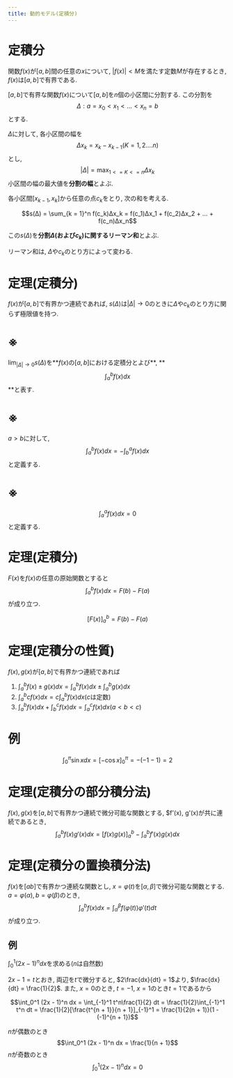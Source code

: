 ```yaml
---
title: 動的モデル(定積分)
---
```


# 定積分

関数$f(x)$が$[a, b]$間の任意の$x$について,
$|f(x)| < M$を満たす定数$M$が存在するとき,
$f(x)$は$[a, b]$で有界である.

$[a, b]$で有界な関数$f(x)$について$[a, b]$を$n$個の小区間に分割する.
この分割を$$Δ: a = x_0 < x_1 < … < x_n = b$$とする.

$Δ$に対して,
各小区間の幅を$$Δx_k = x_k - x_{k - 1} (K = 1, 2. … n)$$とし,
$$|Δ| = \max_{1 <= K <= n} Δx_k$$小区間の幅の最大値を**分割の幅**とよぶ.

各小区間$[x_{k-1}, x_k]$から任意の点$c_k$をとり,
次の和を考える.

$$s(Δ) = \sum_{k = 1}^n f(c_k)Δx_k = f(c_1)Δx_1 + f(c_2)Δx_2 + … + f(c_n)Δx_n$$

この$s(Δ)$を**分割$Δ$(および$c_k)$に関するリーマン和**とよぶ.

リーマン和は,
$Δ$や$c_k$のとり方によって変わる.

# 定理(定積分)

$f(x)$が$[a, b]$で有界かつ連続であれば,
$s(Δ)$は$|Δ| → 0$のときに$Δ$や$c_k$のとり方に関らず極限値を持つ.

# ※

$\lim_{|Δ| → 0} s(Δ)$を**$f(x)$の$[a, b]$における定積分とよび**,
**$$\int_a^b f(x) dx$$**と表す.

# ※

$a > b$に対して,
$$\int_a^b f(x) dx = -\int_b^a f(x) dx$$と定義する.

# ※

$$\int_a^a f(x) dx = 0$$と定義する.

# 定理(定積分)

$F(x)$を$f(x)$の任意の原始関数とすると
$$\int_a^b f(x) dx = F(b) - F(a)$$
が成り立つ.

$$[F(x)]_a^b = F(b) - F(a)$$

# 定理(定積分の性質)

$f(x), g(x)$が$[a, b]$で有界かつ連続であれば

1. $\int_a^b f(x) ± g(x) dx = \int_a^b f(x) dx ± \int_a^b g(x) dx$
2. $\int_a^b cf(x) dx = c\int_a^b f(x) dx$($c$は定数)
3. $\int_a^b f(x) dx + \int_b^c f(x) dx = \int_a^c f(x) dx (a < b < c)$

# 例

$$\int_0^π \sin x dx = [-\cos x]_0^π = -(-1-1) = 2$$

# 定理(定積分の部分積分法)

$f(x), g(x)$を$[a, b]$で有界かつ連続で微分可能な関数とする,
$f'(x), g'(x)が共に連続であるとき,
$$\int_a^b f(x)g'(x) dx = [f(x)g(x)]_a^b - \int_a^b f'(x)g(x) dx$$

# 定理(定積分の置換積分法)

$f(x)$を$[a b]$で有界かつ連続な関数とし,
$x = φ(t)$を$[α, β]$で微分可能な関数とする.
$a = φ(α), b = φ(β)$のとき,
$$\int_a^b f(x) dx = \int_α^β f(φ(t))φ'(t) dt$$
が成り立つ.

## 例

$\int_0^1 (2x - 1)^n dx$を求める($n$は自然数)

$2x - 1 = t$とおき,
両辺を$t$で微分すると,
$2\frac{dx}{dt} = 1$より,
$\frac{dx}{dt} = \frac{1}{2}$.
また,
$x = 0$のとき,
$t = -1$,
$x = 1$のとき$t = 1$であるから

$$\int_0^1 (2x - 1)^n dx = \int_{-1}^1 t^n\frac{1}{2} dt = \frac{1}{2}\int_{-1}^1 t^n dt = \frac{1}{2}[\frac{t^{n + 1}}{n + 1}]_{-1}^1 = \frac{1}{2(n + 1)}(1 - (-1)^{n + 1})$$

$n$が偶数のとき$$\int_0^1 (2x - 1)^n dx = \frac{1}{n + 1}$$
$n$が奇数のとき$$\int_0^1 (2x - 1)^n dx = 0$$
